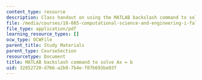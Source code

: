 ```yaml
---
content_type: resource
description: Class handout on using the MATLAB backslash command to solve Ax = b.
file: /media/courses/18-085-computational-science-and-engineering-i-fall-2008/32852720d766a2b07b4ef07b693be03f_backslash.pdf
file_type: application/pdf
learning_resource_types: []
ocw_type: OCWFile
parent_title: Study Materials
parent_type: CourseSection
resourcetype: Document
title: MATLAB backslash command to solve Ax = b
uid: 32852720-d766-a2b0-7b4e-f07b693be03f
---
```

